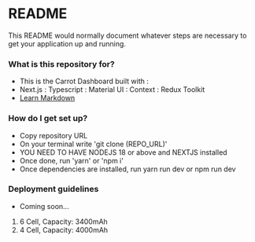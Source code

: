 # README

This README would normally document whatever steps are necessary to get your application up and running.

### What is this repository for?

- This is the Carrot Dashboard built with :
- Next.js : Typescript : Material UI : Context : Redux Toolkit
- [Learn Markdown](https://bitbucket.org/tutorials/markdowndemo)

### How do I get set up?

- Copy repository URL
- On your terminal write 'git clone (REPO_URL)'
- YOU NEED TO HAVE NODEJS 18 or above and NEXTJS installed
- Once done, run 'yarn' or 'npm i'
- Once dependencies are installed, run yarn run dev or npm run dev

### Deployment guidelines

- Coming soon...


1. 6 Cell, Capacity: 3400mAh
2. 4 Cell, Capacity: 4000mAh